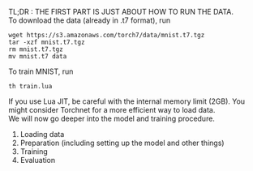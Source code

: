 TL;DR : THE FIRST PART IS JUST ABOUT HOW TO RUN THE DATA.  
To download the data (already in .t7 format), run
```Shell
wget https://s3.amazonaws.com/torch7/data/mnist.t7.tgz
tar -xzf mnist.t7.tgz
rm mnist.t7.tgz
mv mnist.t7 data
```

To train MNIST, run
```Shell
th train.lua
```

If you use Lua JIT, be careful with the internal memory limit (2GB).
You might consider Torchnet for a more efficient way to load data.  
We will now go deeper into the model and training procedure.

1. Loading data
2. Preparation (including setting up the model and other things)
3. Training
4. Evaluation

